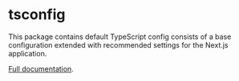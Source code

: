 # tsconfig

This package contains default TypeScript config consists of a base configuration extended
with recommended settings for the Next.js application.

[Full documentation](https://naturaily-starter-docs.vercel.app/packages/tsconfig).

